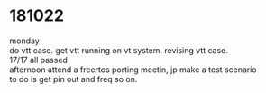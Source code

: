 # 181022

monday  
do vtt case. get vtt running on vt system. revising vtt case.  
17/17 all passed  
afternoon attend a freertos porting meetin, jp make a test scenario  
to do is get pin out and freq so on.  
